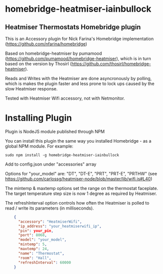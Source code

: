 # homebridge-heatmiser-iainbullock
## Heatmiser Thermostats Homebridge plugin

This is an Accessory plugin for Nick Farina's Homebridge implementation (https://github.com/nfarina/homebridge)

Based on homebridge-heatmiser by pumamood (https://github.com/pumamood/homebridge-heatmiser), which is in turn based on the version by Thosirl (https://github.com/thosirl/homebridge-heatmiser). 

Reads and Writes with the Heatmiser are done asyncronously by polling, which is makes the plugin faster and less prone to lock ups caused by the slow Heatmiser response.

Tested with Heatmiser Wifi accessory, not with Netmonitor.


# Installing Plugin

Plugin is NodeJS module published through NPM

You can install this plugin the same way you installed Homebridge - as a global NPM module. For example:

    sudo npm install -g homebridge-heatmiser-iainbullock


Add to config.json under "accessories" array

Options for "your_model" are: "DT", "DT-E", "PRT", "PRT-E", "PRTHW" (see https://github.com/carlossg/heatmiser-node/blob/master/lib/wifi.js#L40)

The mintemp & maxtemp options set the range on the thermostat faceplate. The target temperature step size is now 1 degree as required by Heatmiser.

The refreshInterval option controls how often the Heatmiser is polled to read / write its parameters (in milliseconds).

```json
    {
      "accessory": "HeatmiserWifi",
      "ip_address": "your_heatmiserwifi_ip",
      "pin": your_pin,
      "port": 8068,
      "model": "your_model",
      "mintemp": 5,
      "maxtemp": 24,
      "name": "Thermostat",
      "room": "Hall",
      "refreshInterval": 60000
    }

```


